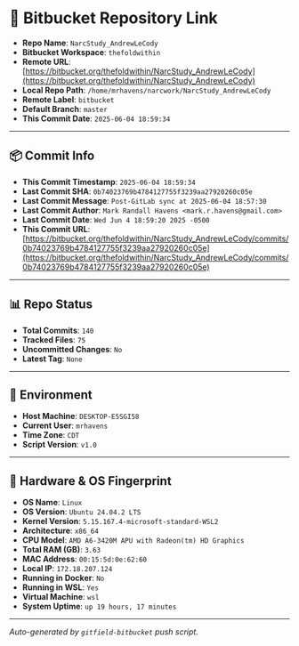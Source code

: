 # 🔗 Bitbucket Repository Link

- **Repo Name**: `NarcStudy_AndrewLeCody`
- **Bitbucket Workspace**: `thefoldwithin`
- **Remote URL**: [https://bitbucket.org/thefoldwithin/NarcStudy_AndrewLeCody](https://bitbucket.org/thefoldwithin/NarcStudy_AndrewLeCody)
- **Local Repo Path**: `/home/mrhavens/narcwork/NarcStudy_AndrewLeCody`
- **Remote Label**: `bitbucket`
- **Default Branch**: `master`
- **This Commit Date**: `2025-06-04 18:59:34`

---

## 📦 Commit Info

- **This Commit Timestamp**: `2025-06-04 18:59:34`
- **Last Commit SHA**: `0b74023769b4784127755f3239aa27920260c05e`
- **Last Commit Message**: `Post-GitLab sync at 2025-06-04 18:57:30`
- **Last Commit Author**: `Mark Randall Havens <mark.r.havens@gmail.com>`
- **Last Commit Date**: `Wed Jun 4 18:59:20 2025 -0500`
- **This Commit URL**: [https://bitbucket.org/thefoldwithin/NarcStudy_AndrewLeCody/commits/0b74023769b4784127755f3239aa27920260c05e](https://bitbucket.org/thefoldwithin/NarcStudy_AndrewLeCody/commits/0b74023769b4784127755f3239aa27920260c05e)

---

## 📊 Repo Status

- **Total Commits**: `140`
- **Tracked Files**: `75`
- **Uncommitted Changes**: `No`
- **Latest Tag**: `None`

---

## 🧭 Environment

- **Host Machine**: `DESKTOP-E5SGI58`
- **Current User**: `mrhavens`
- **Time Zone**: `CDT`
- **Script Version**: `v1.0`

---

## 🧬 Hardware & OS Fingerprint

- **OS Name**: `Linux`
- **OS Version**: `Ubuntu 24.04.2 LTS`
- **Kernel Version**: `5.15.167.4-microsoft-standard-WSL2`
- **Architecture**: `x86_64`
- **CPU Model**: `AMD A6-3420M APU with Radeon(tm) HD Graphics`
- **Total RAM (GB)**: `3.63`
- **MAC Address**: `00:15:5d:0e:62:60`
- **Local IP**: `172.18.207.124`
- **Running in Docker**: `No`
- **Running in WSL**: `Yes`
- **Virtual Machine**: `wsl`
- **System Uptime**: `up 19 hours, 17 minutes`

---

_Auto-generated by `gitfield-bitbucket` push script._
